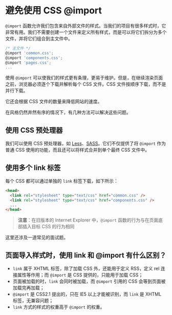 # 避免使用 CSS @import

`@import` 函数允许我们包含来自外部文件的样式。当我们的项目有很多样式时，它非常有用。我们不需要创建一个文件来定义所有样式，而是可以将它们拆分为多个文件，并将它们组合到主文件中。

```js
/* 主文件 */
@import 'common.css';
@import 'components.css';
@import 'pages.css';
...
```

使用 `@import` 可以使我们的样式更有条理，更易于维护。但是，在继续渲染页面之前，浏览器必须逐个下载并解析每个 CSS 文件。CSS 文件按顺序下载，而不是并行下载。

它还会根据 CSS 文件的数量来降低网站的速度。

在风格仍然井然有序的情况下，有几种方法可以解决这些问题。

## 使用 CSS 预处理器

我们可以使用 CSS 预处理器，如 [Less](http://lesscss.org/)、[SASS](https://sass-lang.com/)。它们不仅提供了将 `@import` 作为普通 CSS 使用的功能，而且还可以将样式合并到单个最终 CSS 文件中。

## 使用多个 link 标签

每个 CSS 都可以通过单独的 `link` 标签下载，如下所示：

```html
<head>
  <link rel="stylesheet" type="text/css" href="common.css" />
  <link rel="stylesheet" type="text/css" href="components.css" />
  ...
</head>
```

> **注意**：在旧版本的 Internet Explorer 中，`@import` 函数的行为与在页面底部插入目标 CSS 的行为相同

这里还涉及一道常见的面试题。

## 页面导入样式时，使用 link 和 @import 有什么区别？

- `link` 属于 XHTML 标签，除了加载 CSS 外，还能用于定义 RSS，定义 rel 连接属性等作用；而 `@import` 是 CSS 提供的，只能用于加载 CSS；
- 页面被加载的时，`link` 会同时被加载，而 `@import` 引用的 CSS 会等到页面被加载完再加载；
- `@import` 是 CSS2.1 提出的，只在 IE5 以上才能被识别，而 `link` 是 XHTML 标签，无兼容问题；
- `link` 方式的样式的权重高于 `@import` 的权重。
